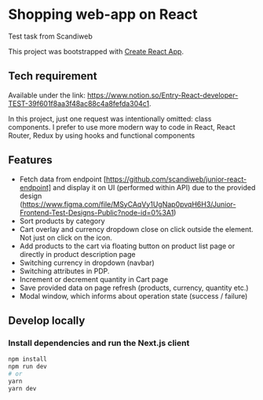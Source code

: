 # Shopping web-app on React

Test task from Scandiweb

This project was bootstrapped with [Create React App](https://github.com/facebook/create-react-app).

## Tech requirement 

Available under the link: https://www.notion.so/Entry-React-developer-TEST-39f601f8aa3f48ac88c4a8fefda304c1.

In this project, just one request was intentionally omitted: class components. I prefer to use more modern way to code in React, React Router, Redux by using hooks and functional components 

## Features

- Fetch data from endpoint [https://github.com/scandiweb/junior-react-endpoint] and display it on UI (performed within API) due to the provided design (https://www.figma.com/file/MSyCAqVy1UgNap0pvqH6H3/Junior-Frontend-Test-Designs-Public?node-id=0%3A1)
- Sort products by category
- Cart overlay and currency dropdown close on click outside the element. Not just on click on the icon.
- Add products to the cart via floating button on product list page or directly in product description page
- Switching currency in dropdown (navbar)
- Switching attributes in PDP.
- Increment or decrement quantity in Cart page
- Save provided data on page refresh (products, currency, quantity etc.)
- Modal window, which informs about operation state (success / failure)


## Develop locally

### Install dependencies and run the Next.js client

```bash
npm install
npm run dev
# or
yarn
yarn dev
```
